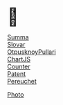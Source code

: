 <span style="font-size:40px">👋</span>
<br>

<a href="https://7cqupg.mimo.run/index.html">Summa</a> 
<br>
<a href="https://asl2gj.mimo.run/index.html">Slovar</a> 
<br>
<a href="https://5mv5n0.mimo.run/index.html">OtpusknoyPullari</a> 
<br>
<a href="https://clm2mk.mimo.run/index.html">ChartJS</a> 
<br>
<a href="https://0ihpyg.mimo.run/index.html">Counter</a> 
<br>
<a href="https://xhqd3p.mimo.run/test.html">Patent<a/>
<br>
<a href="https://fwyddk.mimo.run/index.html">Pereuchet<a/>
<br>

<a href="https://a467m5.mimo.run/index.html">Photo</a>